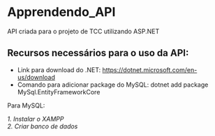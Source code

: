 # Apprendendo_API

API criada para o projeto de TCC utilizando ASP.NET

## Recursos necessários para o uso da API:

* Link para download do .NET: https://dotnet.microsoft.com/en-us/download
* Comando para adicionar package do MySQL: dotnet add package MySql.EntityFrameworkCore

Para MySQL:

<i> 1. Instalar o XAMPP</i><br>
<i> 2. Criar banco de dados</i>



